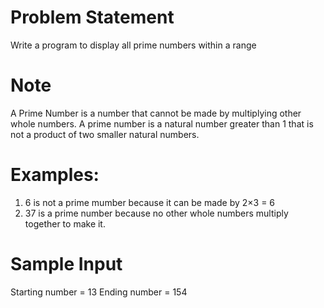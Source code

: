# Problem Statement

 Write a program to display all prime numbers within a range

# Note

A Prime Number is a number that cannot be made by multiplying other whole numbers. A prime number is a natural number greater than 1 that is not a product of two smaller natural numbers.

# Examples:
1. 6 is not a prime mumber because it can be made by 2×3 = 6
2. 37 is a prime number because no other whole numbers multiply together to make it.

# Sample Input

Starting number = 13
Ending number = 154
